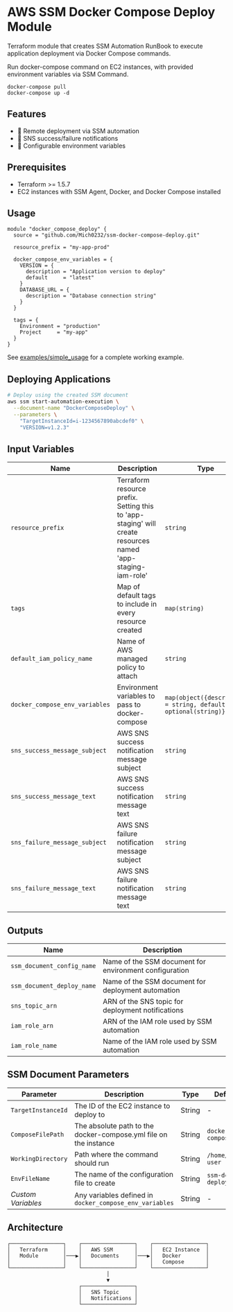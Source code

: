 # AWS SSM Docker Compose Deploy Module

Terraform module that creates SSM Automation RunBook to execute application deployment via Docker Compose commands.

Run docker-compose command on EC2 instances, with provided environment variables via SSM Command. 
```shell
docker-compose pull
docker-compose up -d
```


## Features

- 🚀 Remote deployment via SSM automation
- 📧 SNS success/failure notifications  
- 🔧 Configurable environment variables

## Prerequisites

- Terraform >= 1.5.7
- EC2 instances with SSM Agent, Docker, and Docker Compose installed

## Usage

```hcl
module "docker_compose_deploy" {
  source = "github.com/Mich0232/ssm-docker-compose-deploy.git"

  resource_prefix = "my-app-prod"
  
  docker_compose_env_variables = {
    VERSION = {
      description = "Application version to deploy"
      default     = "latest"
    }
    DATABASE_URL = {
      description = "Database connection string"
    }
  }

  tags = {
    Environment = "production"
    Project     = "my-app"
  }
}
```

See [examples/simple_usage](./examples/simple_usage/) for a complete working example.

## Deploying Applications

```bash
# Deploy using the created SSM document
aws ssm start-automation-execution \
  --document-name "DockerComposeDeploy" \
  --parameters \
    "TargetInstanceId=i-1234567890abcdef0" \
    "VERSION=v1.2.3"
```

## Input Variables

| Name | Description | Type | Default | Required |
|------|-------------|------|---------|:--------:|
| `resource_prefix` | Terraform resource prefix. Setting this to 'app-staging' will create resources named 'app-staging-iam-role' | `string` | `""` | no |
| `tags` | Map of default tags to include in every resource created | `map(string)` | `{}` | no |
| `default_iam_policy_name` | Name of AWS managed policy to attach | `string` | `"AmazonSSMAutomationRole"` | no |
| `docker_compose_env_variables` | Environment variables to pass to docker-compose | `map(object({description = string, default = optional(string)}))` | `{}` | no |
| `sns_success_message_subject` | AWS SNS success notification message subject | `string` | `"🚀 Deployment Success"` | no |
| `sns_success_message_text` | AWS SNS success notification message text | `string` | See default message | no |
| `sns_failure_message_subject` | AWS SNS failure notification message subject | `string` | `"❌ Deployment Failure"` | no |
| `sns_failure_message_text` | AWS SNS failure notification message text | `string` | See default message | no |

## Outputs

| Name | Description |
|------|-------------|
| `ssm_document_config_name` | Name of the SSM document for environment configuration |
| `ssm_document_deploy_name` | Name of the SSM document for deployment automation |
| `sns_topic_arn` | ARN of the SNS topic for deployment notifications |
| `iam_role_arn` | ARN of the IAM role used by SSM automation |
| `iam_role_name` | Name of the IAM role used by SSM automation |

## SSM Document Parameters

| Parameter | Description | Type | Default | Required |
|-----------|-------------|------|---------|:--------:|
| `TargetInstanceId` | The ID of the EC2 instance to deploy to | String | - | Yes |
| `ComposeFilePath` | The absolute path to the docker-compose.yml file on the instance | String | `docker-compose.yml` | No |
| `WorkingDirectory` | Path where the command should run | String | `/home/ec2-user` | No |
| `EnvFileName` | The name of the configuration file to create | String | `ssm-dc-deploy.env` | No |
| *Custom Variables* | Any variables defined in `docker_compose_env_variables` | String | - | Depends on configuration |

## Architecture

```
┌─────────────────┐    ┌─────────────────┐    ┌─────────────────┐
│   Terraform     │    │   AWS SSM       │    │   EC2 Instance  │
│   Module        │───▶│   Documents     │───▶│   Docker        │
│                 │    │                 │    │   Compose       │
└─────────────────┘    └─────────────────┘    └─────────────────┘
                                │
                                ▼
                       ┌─────────────────┐
                       │   SNS Topic     │
                       │   Notifications │
                       └─────────────────┘
```
